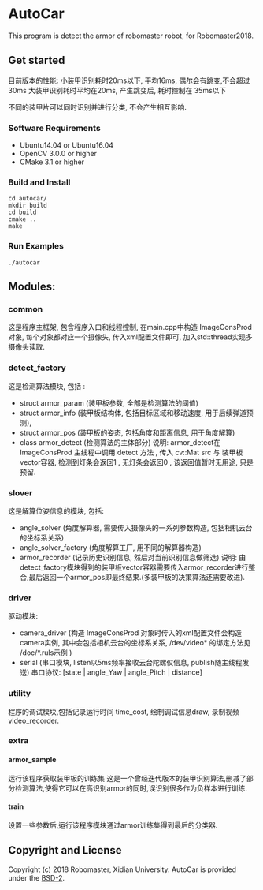 # AutoCar

This program is detect the armor of robomaster robot, for Robomaster2018.

## Get started

目前版本的性能: 
小装甲识别耗时20ms以下, 平均16ms, 偶尔会有跳变,不会超过30ms
大装甲识别耗时平均在20ms, 产生跳变后, 耗时控制在 35ms以下

不同的装甲片可以同时识别并进行分类, 不会产生相互影响.

### Software Requirements

- Ubuntu14.04 or Ubuntu16.04
- OpenCV 3.0.0 or higher
- CMake 3.1 or higher

### Build and Install

```shell
cd autocar/
mkdir build
cd build
cmake ..
make
```

### Run Examples

```shell
./autocar 
```

## Modules:
### common
这是程序主框架, 包含程序入口和线程控制, 在main.cpp中构造 ImageConsProd 对象, 每个对象都对应一个摄像头, 传入xml配置文件即可, 加入std::thread实现多摄像头读取.

### detect_factory
这是检测算法模块, 包括 : 
- struct armor_param (装甲板参数, 全部是检测算法的阈值)
- struct armor_info (装甲板结构体, 包括目标区域和移动速度, 用于后续弹道预测),
- struct armor_pos (装甲板的姿态, 包括角度和距离信息, 用于角度解算)
- class armor_detect (检测算法的主体部分)
说明:
armor_detect在 ImageConsProd 主线程中调用 detect 方法 , 传入 cv::Mat src 与 装甲板vector容器, 检测到灯条会返回1 , 无灯条会返回0 , 该返回值暂时无用途, 只是预留.

### slover
这是解算位姿信息的模块, 包括:
- angle_solver (角度解算器, 需要传入摄像头的一系列参数构造, 包括相机云台的坐标系关系) 
- angle_solver_factory (角度解算工厂, 用不同的解算器构造)
- armor_recorder (记录历史识别信息, 然后对当前识别信息做筛选)
说明:
由detect_factory模块得到的装甲板vector容器需要传入armor_recorder进行整合,最后返回一个armor_pos即最终结果.(多装甲板的决策算法还需要改进).

### driver
驱动模块:
- camera_driver (构造 ImageConsProd 对象时传入的xml配置文件会构造camera实例, 其中会包括相机云台的坐标系关系, /dev/video* 的绑定方法见 /doc/*.ruls示例 )
- serial (串口模块, listen以5ms频率接收云台陀螺仪信息, publish随主线程发送)
串口协议:
[state | angle_Yaw | angle_Pitch | distance]

### utility
程序的调试模块,包括记录运行时间 time_cost, 绘制调试信息draw, 录制视频video_recorder.

### extra
#### armor_sample
运行该程序获取装甲板的训练集
这是一个曾经迭代版本的装甲识别算法,删减了部分检测算法,使得它可以在高识别armor的同时,误识别很多作为负样本进行训练.
#### train
设置一些参数后,运行该程序模块通过armor训练集得到最后的分类器.

## Copyright and License

Copyright (c) 2018 Robomaster, Xidian University. AutoCar is provided under the [BSD-2](https://opensource.org/licenses/BSD-2-Clause).
